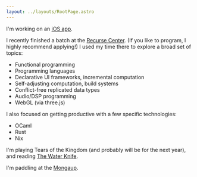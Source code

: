 ```yaml
---
layout: ../layouts/RootPage.astro
---
```


I'm working on an [iOS app](/notes/2023-05-30-ios-focus/).

I recently finished a batch at the [Recurse Center](https://www.recurse.com). (If you like to program, I highly recommend applying!) I used my time there to explore a broad set of topics:
- Functional programming
- Programming languages
- Declarative UI frameworks, incremental computation
- Self-adjusting computation, build systems
- Conflict-free replicated data types
- Audio/DSP programming
- WebGL (via three.js)

I also focused on getting productive with a few specific technologies:
- OCaml
- Rust
- Nix

I'm playing Tears of the Kingdom (and probably will be for the next year), and reading [The Water Knife](https://en.wikipedia.org/wiki/The_Water_Knife).

I'm paddling at the [Mongaup](https://kccny.org/locations/mongaup-river/).
